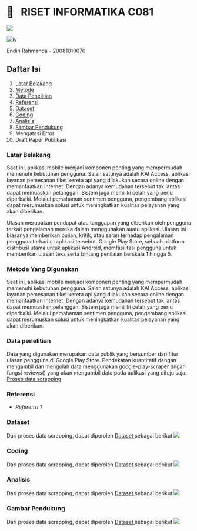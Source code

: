 <h1> 🔰 &nbsp; RISET INFORMATIKA C081 </h1>
<img src="https://github.com/donxuiqote/riset_informatika_c081/assets/113412835/c1cea88e-afaf-4d95-9e2c-e312d6a94b90" style="align: center"> </img>

![iy](https://github.com/donxuiqote/riset_informatika_c081/assets/113412835/c1cea88e-afaf-4d95-9e2c-e312d6a94b90)


<p> Endin Rahmanda - 20081010070  </p>

<h2> Daftar Isi </h2>

<ol>
    <li> <a href="#latar_belakang"> Latar Belakang </a> </li>
    <li> <a href="#metode"> Metode </a> </li>
    <li> <a href="#data"> Data Penelitian </a> </li>
    <li> <a href="#referensi"> Referensi </a> </li>
    <li> <a href="#dataset"> Dataset </a> </li>
    <li> <a href="#coding"> Coding </a> </li>
    <li> <a href="#analisis"> Analisis </a> </li>
    <li> <a href="#pendukung"> Fambar Pendukung </a> </li>
    <li> Mengatasi Error </li>
    <li> Draft Paper Publikasi </li>
</ol>

<h3 id="latar_belakang"> Latar Belakang </h3>
<p>Saat ini, aplikasi mobile menjadi komponen penting yang mempermudah memenuhi kebutuhan pengguna. Salah satunya adalah KAI Access, aplikasi layanan pemesanan tiket kereta api yang dilakukan secara online dengan memanfaatkan Internet. Dengan adanya kemudahan tersebut tak lantas dapat memuaskan pelanggan. Sistem juga memiliki celah yang perlu diperbaiki. Melalui pemahaman sentimen pengguna, pengembang aplikasi dapat merumuskan solusi untuk meningkatkan kualitas pelayanan yang akan diberikan. 
	
<p>Ulasan merupakan pendapat atau tanggapan yang diberikan oleh pengguna terkait pengalaman mereka dalam menggunakan suatu aplikasi. Ulasan ini biasanya memberikan pujian, kritik, atau saran terhadap pengalaman pengguna terhadap aplikasi tersebut. Google Play Store, sebuah platform distribusi utama untuk aplikasi Android, memfasilitasi pengguna untuk memberikan ulasan teks serta bintang penilaian berskala 1 hingga 5. </p>

<h3 id="metode"> Metode Yang Digunakan </h3>
<p>Saat ini, aplikasi mobile menjadi komponen penting yang mempermudah memenuhi kebutuhan pengguna. Salah satunya adalah KAI Access, aplikasi layanan pemesanan tiket kereta api yang dilakukan secara online dengan memanfaatkan Internet. Dengan adanya kemudahan tersebut tak lantas dapat memuaskan pelanggan. Sistem juga memiliki celah yang perlu diperbaiki. Melalui pemahaman sentimen pengguna, pengembang aplikasi dapat merumuskan solusi untuk meningkatkan kualitas pelayanan yang akan diberikan. </p>


<h3 id="data"> Data penelitian </h3>
<p>Data yang digunakan merupakan data publik yang bersumber dari fitur ulasan pengguna di Google Play Store. Pendekatan kuantitatif dengan mengambil dan mengolah data menggunakan google-play-scraper dngan fungsi reviews() yang akan mengambil data pada aplikasi yang dituju saja. 
<a href="https://github.com/donxuiqote/riset_informatika_c081/blob/main/data_scrapping.ipynb"> Proses data scrapping </a> 
</p>

<h3 id="referensi"> Referensi </h3>
<ul>
	<li> <i> Referensi 1 </i> </li>
	
</ul>
<p> </p>

<h3 id="dataset"> Dataset </h3>
<p>
Dari proses data scrapping, dapat diperoleh <a href="https://github.com/donxuiqote/riset_informatika_c081/blob/main/dataset.csv"> Dataset </a> sebagai berikut
<img src="https://github.com/donxuiqote/riset_informatika_c081/assets/113412835/314215fb-20ff-44fe-a0aa-594b8fc61891"> </img>
</p>

<h3 id="coding"> Coding </h3>
<p>
Dari proses data scrapping, dapat diperoleh <a href="https://github.com/donxuiqote/riset_informatika_c081/blob/main/dataset.csv"> Dataset </a> sebagai berikut
<img src="https://github.com/donxuiqote/riset_informatika_c081/assets/113412835/314215fb-20ff-44fe-a0aa-594b8fc61891"> </img>
</p>

<h3 id="analisis"> Analisis </h3>
<p>
Dari proses data scrapping, dapat diperoleh <a href="https://github.com/donxuiqote/riset_informatika_c081/blob/main/dataset.csv"> Dataset </a> sebagai berikut
<img src="https://github.com/donxuiqote/riset_informatika_c081/assets/113412835/314215fb-20ff-44fe-a0aa-594b8fc61891"> </img>
</p>

<h3 id="pendukung"> Gambar Pendukung </h3>
<p>
Dari proses data scrapping, dapat diperoleh <a href="https://github.com/donxuiqote/riset_informatika_c081/blob/main/dataset.csv"> Dataset </a> sebagai berikut
<img src="https://github.com/donxuiqote/riset_informatika_c081/assets/113412835/314215fb-20ff-44fe-a0aa-594b8fc61891"> </img>
</p>
